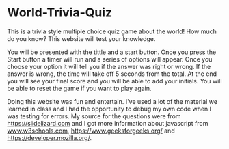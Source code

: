 # World-Trivia-Quiz
This is a trivia style multiple choice quiz game about the world! How much do you know? This website will test your knowledge. 

You will be presented with the tittle and a start button. Once you press the Start button a timer will run and a series of options will appear. Once you choose your option it will tell you if the answer was right or wrong. If the answer is wrong, the time will take off 5 seconds from the total. At the end you will see your final score and you will be able to add your initials. You will be able to reset the game if you want to play again.
 
Doing this website was fun and entertain. I've used a lot of the material we learned in class and I had the opportunity to debug my own code when I was testing for errors. 
My source for the questions were from https://slidelizard.com and I got more information about javascript from www.w3schools.com, https://www.geeksforgeeks.org/ and https://developer.mozilla.org/.

